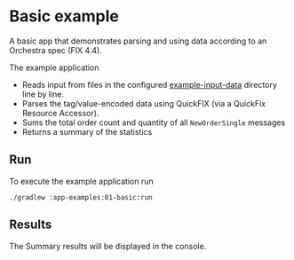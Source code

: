 # Basic example

A basic app that demonstrates parsing and using data according to an Orchestra spec (FIX 4.4).

The example application

- Reads input from files in the configured [example-input-data](./example-input-data) directory line by line.
- Parses the tag/value-encoded data using QuickFIX (via a QuickFix Resource Accessor).
- Sums the total order count and quantity of all `NewOrderSingle` messages
- Returns a summary of the statistics

## Run

To execute the example application run

```
./gradlew :app-examples:01-basic:run
```

## Results 

The Summary results will be displayed in the console.

